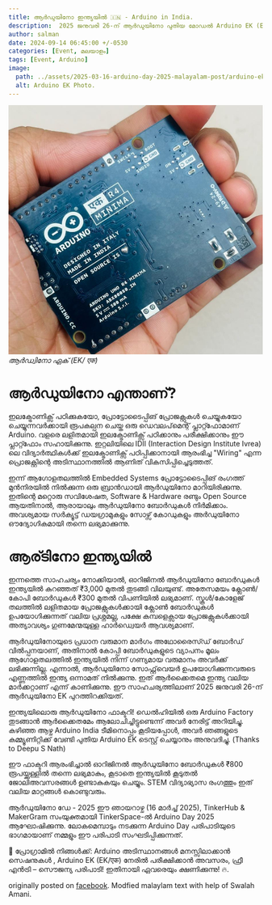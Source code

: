 ```yaml
---
title: ആർഡുയിനോ ഇന്ത്യയിൽ 🇮🇳 - Arduino in India.
description:  2025 ജനുവരി 26-ന് ആർഡുയിനോ പുതിയ മോഡൽ Arduino EK (EK/एक) വിപണിയിൽ ഇറക്കി. കൂടാതെ, ഡെൽഹിയിലാണ് അവർ ഫാക്ടറി ആരംഭിക്കാൻ പദ്ധതിയിടുന്നത്. കഴിഞ്ഞ ആഴ്ച ഞാൻ Arduino India ടീം നേരിൽ കാണാൻ അവസരം ലഭിച്ചു.
author: salman
date: 2024-09-14 06:45:00 +/-0530
categories: [Event, മലയാളം]
tags: [Event, Arduino]
image:
  path: ../assets/2025-03-16-arduino-day-2025-malayalam-post/arduino-ek.jpg
  alt: Arduino EK Photo.
---
```


![Arduino EK Photo](../assets/2025-03-16-arduino-day-2025-malayalam-post/arduino-ek.jpg)
_ആർഡ്വിനോ ഏക് (EK/ एक)_

# ആർഡുയിനോ എന്താണ്?

ഇലക്ട്രോണിക്സ് പഠിക്കുകയോ, പ്രോട്ടോടൈപ്പിങ് പ്രോജക്റ്റുകൾ ചെയ്യുകയോ ചെയ്യുന്നവർക്കായി രൂപകല്പന ചെയ്ത ഒരു ഡെവലപ്‌മെന്റ് പ്ലാറ്റ്ഫോമാണ് Arduino. വളരെ ലളിതമായി ഇലക്ട്രോണിക്സ് പഠിക്കാനും പരീക്ഷിക്കാനും ഈ പ്ലാറ്റ്ഫോം സഹായിക്കുന്നു. ഇറ്റലിയിലെ IDII (Interaction Design Institute Ivrea) ലെ വിദ്യാർത്ഥികൾക്ക് ഇലക്ട്രോണിക്സ് പഠിപ്പിക്കാനായി ആരംഭിച്ച "Wiring" എന്ന പ്രൊജക്റ്റിന്റെ അടിസ്ഥാനത്തിൽ ആണിത് വികസിപ്പിച്ചെടുത്തത്.

ഇന്ന് ആഗോളതലത്തിൽ Embedded Systems പ്രോട്ടോടൈപ്പിങ് രംഗത്ത് മുൻനിരയിൽ നിൽക്കുന്ന ഒരു ബ്രാൻഡായി ആർഡുയിനോ മാറിയിരിക്കുന്നു. ഇതിന്റെ മറ്റൊരു സവിശേഷത, Software & Hardware രണ്ടും Open Source ആയതിനാൽ, ആരായാലും ആർഡുയിനോ ബോർഡുകൾ നിർമിക്കാം. അവശ്യമായ സർക്യൂട്ട് ഡയഗ്രാമുകളും സോഴ്സ് കോഡുകളും അർഡുയിനോ ഔദ്യോഗികമായി തന്നെ ലഭ്യമാക്കുന്നു.

# ആര്ടിനോ ഇന്ത്യയിൽ

ഇന്നത്തെ സാഹചര്യം നോക്കിയാൽ, ഓറിജിനൽ ആർഡുയിനോ ബോർഡുകൾ ഇന്ത്യയിൽ കുറഞ്ഞത് ₹3,000 മുതൽ തുടങ്ങി വിലയുണ്ട്. അതേസമയം ക്ലോൺ/കോപി ബോർഡുകൾ ₹300 മുതൽ വിപണിയിൽ ലഭ്യമാണ്. സ്കൂൾ/കോളേജ് തലത്തിൽ ലളിതമായ പ്രോജക്റ്റുകൾക്കായി ക്ലോൺ ബോർഡുകൾ ഉപയോഗിക്കുന്നത് വലിയ പ്രശ്നമല്ല, പക്ഷേ കമ്പളെക്സായ പ്രോജക്റ്റുകൾക്കായി അത്യാവശ്യം ഗുണമേന്മയുള്ള ഹാർഡ്വെയർ ആവശ്യമാണ്.

ആർഡുയിനോയുടെ പ്രധാന വരുമാന മാർഗം അഥോരൈസ്ഡ് ബോർഡ് വിൽപ്പനയാണ്, അതിനാൽ കോപ്പി ബോർഡുകളുടെ വ്യാപനം മൂലം ആഗോളതലത്തിൽ ഇന്ത്യയിൽ നിന്ന് ഗണ്യമായ വരുമാനം അവർക്ക് ലഭിക്കുന്നില്ല.
എന്നാൽ, ആർഡുയിനോ സോഫ്റ്റ്‌വെയർ ഉപയോഗിക്കുന്നവരുടെ എണ്ണത്തിൽ ഇന്ത്യ ഒന്നാമത് നിൽക്കുന്നു. ഇത് ആർക്കൈതമെ ഇന്ത്യ വലിയ മാർക്കറ്റാണ് എന്ന് കാണിക്കുന്നു. ഈ സാഹചര്യത്തിലാണ് 2025 ജനുവരി 26-ന് ആർഡുയിനോ EK പുറത്തിറക്കിയത്.

ഇന്ത്യയിലൊരു ആർഡുയിനോ ഫാക്ടറി!
ഡെൽഹിയിൽ ഒരു Arduino Factory തുടങ്ങാൻ ആർക്കൈതമേം ആലോചിച്ചിട്ടുണ്ടെന്ന് അവർ നേരിട്ട് അറിയിച്ചു. കഴിഞ്ഞ ആഴ്ച Arduino India ടീമിനൊപ്പം കൂടിയപ്പോൾ, അവർ ഞങ്ങളുടെ കമ്മ്യൂണിറ്റിക്ക് വേണ്ടി പുതിയ Arduino EK ടെസ്റ്റ് ചെയ്യാനും അനുവദിച്ചു. (Thanks to Deepu S Nath)

ഈ ഫാക്ടറി ആരംഭിച്ചാൽ ഓറിജിനൽ ആർഡുയിനോ ബോർഡുകൾ ₹800 രൂപയ്ക്കുള്ളിൽ തന്നെ ലഭ്യമാകും, കൂടാതെ ഇന്ത്യയിൽ കൂടുതൽ ജോലിഅവസരങ്ങൾ ഉണ്ടാകുകയും ചെയ്യും. STEM വിദ്യാഭ്യാസ രംഗത്തും ഇത് വലിയ മാറ്റങ്ങൾ കൊണ്ടുവരും.

ആർഡുയിനോ ഡേ - 2025 ഈ ഞായറാഴ്ച (16 മാർച്ച് 2025), TinkerHub & MakerGram സംയുക്തമായി TinkerSpace-ൽ Arduino Day 2025 ആഘോഷിക്കുന്നു.
ലോകമെമ്പാടും നടക്കുന്ന Arduino Day പരിപാടിയുടെ ഭാഗമായാണ് നമ്മളും ഈ പരിപാടി സംഘടിപ്പിക്കുന്നത്.

 🚀 പ്രോഗ്രാമിൽ നിങ്ങൾക്ക്: Arduino അടിസ്ഥാനങ്ങൾ മനസ്സിലാക്കാൻ സെഷനുകൾ , Arduino EK (EK/एक) നേരിൽ പരീക്ഷിക്കാൻ അവസരം, ഫ്രീ എൻട്രി – സൌജന്യ പരിപാടി! ഇതിനായി ഏവരെയും ക്ഷണിക്കുന്നു! 🔥.


originally posted on [facebook](https://www.facebook.com/share/p/1FCCTFsFa5/).
Modfied malaylam text with help of Swalah Amani.